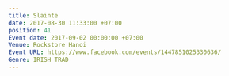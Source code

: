 ```yaml
---
title: Slainte
date: 2017-08-30 11:33:00 +07:00
position: 41
Event date: 2017-09-02 00:00:00 +07:00
Venue: Rockstore Hanoi
Event URL: https://www.facebook.com/events/1447851025330636/
Genre: IRISH TRAD
---
```


